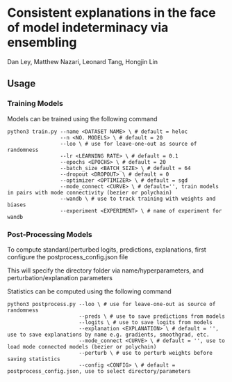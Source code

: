 # Consistent explanations in the face of model indeterminacy via ensembling

Dan Ley, Matthew Nazari, Leonard Tang, Hongjin Lin

## Usage

### Training Models

Models can be trained using the following command

```
python3 train.py --name <DATASET NAME> \ # default = heloc
                 --n <NO. MODELS> \ # default = 20
                 --loo \ # use for leave-one-out as source of randomness
                 --lr <LEARNING RATE> \ # default = 0.1
                 --epochs <EPOCHS> \ # default = 20
                 --batch_size <BATCH_SIZE> \ # default = 64
                 --dropout <DROPOUT> \ # default = 0
                 --optimizer <OPTIMIZER> \ # default = sgd
                 --mode_connect <CURVE> \ # default='', train models in pairs with mode connectivity (bezier or polychain)
                 --wandb \ # use to track training with weights and biases
                 --experiment <EXPERIMENT> \ # name of experiment for wandb
```

### Post-Processing Models

To compute standard/perturbed logits, predictions, explanations, first configure the postprocess_config.json file

This will specify the directory folder via name/hyperparameters, and perturbation/explanation parameters

Statistics can be computed using the following command

```
python3 postprocess.py --loo \ # use for leave-one-out as source of randomness
                       --preds \ # use to save predictions from models
                       --logits \ # use to save logits from models
                       --explanation <EXPLANATION> \ # default = '', use to save explanations by name e.g. gradients, smoothgrad, etc.
                       --mode_connect <CURVE> \ # default = '', use to load mode connected models (bezier or polychain)
                       --perturb \ # use to perturb weights before saving statistics
                       --config <CONFIG> \ # default = postprocess_config.json, use to select directory/parameters
```
